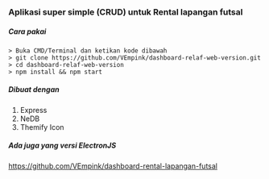 ### Aplikasi super simple (CRUD) untuk Rental lapangan futsal
##### Cara pakai
```
> Buka CMD/Terminal dan ketikan kode dibawah
> git clone https://github.com/VEmpink/dashboard-relaf-web-version.git
> cd dashboard-relaf-web-version
> npm install && npm start
```
##### Dibuat dengan
1. Express
2. NeDB
3. Themify Icon
##### Ada juga yang versi ElectronJS
https://github.com/VEmpink/dashboard-rental-lapangan-futsal
